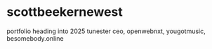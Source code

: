 # scottbeekernewest
portfolio heading into 2025 tunester ceo, openwebnxt, yougotmusic, besomebody.online 
